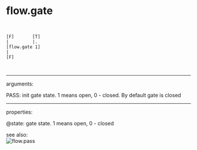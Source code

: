 # flow.gate

```


[F]       [T]
|         |.
[flow.gate 1]
|
[F]

            
```
---
arguments:

PASS: init gate state. 1 means open, 0 - closed. By default
            gate is closed<br>

---
properties:

@state: gate state. 1 means open, 0 -
            closed<br>

see also:<br>
![flow.pass]("img/object_flow.pass.png")
